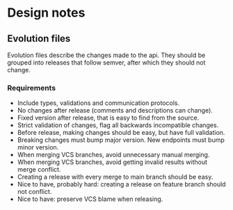 # Design notes

## Evolution files

Evolution files describe the changes made to the api. They should be grouped into releases that follow semver, after which they should not change.

### Requirements

* Include types, validations and communication protocols.
* No changes after release (comments and descriptions can change).
* Fixed version after release, that is easy to find from the source.
* Strict validation of changes, flag all backwards incompatible changes.
* Before release, making changes should be easy, but have full validation.
* Breaking changes must bump major version. New endpoints must bump minor version.
* When merging VCS branches, avoid unnecessary manual merging.
* When merging VCS branches, avoid getting invalid results without merge conflict.
* Creating a release with every merge to main branch should be easy.
* Nice to have, probably hard: creating a release on feature branch should not conflict.
* Nice to have: preserve VCS blame when releasing.


